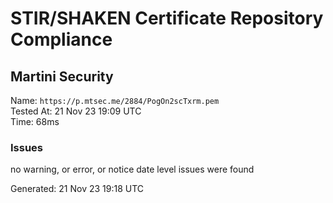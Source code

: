 # STIR/SHAKEN Certificate Repository Compliance

## Martini Security

Name: `https://p.mtsec.me/2884/PogOn2scTxrm.pem`\
Tested At: 21 Nov 23 19:09 UTC\
Time: 68ms

### Issues

no warning, or error, or notice date level issues were found

Generated: 21 Nov 23 19:18 UTC